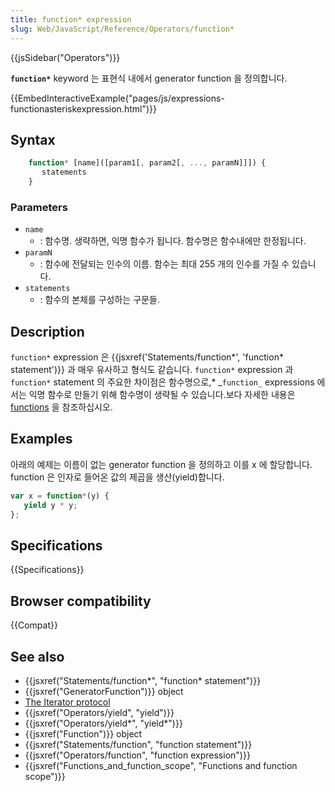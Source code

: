 ```yaml
---
title: function* expression
slug: Web/JavaScript/Reference/Operators/function*
---
```

{{jsSidebar("Operators")}}

**`function*`** keyword 는 표현식 내에서 generator function 을 정의합니다.

{{EmbedInteractiveExample("pages/js/expressions-functionasteriskexpression.html")}}

## Syntax

```js
    function* [name]([param1[, param2[, ..., paramN]]]) {
       statements
    }
```

### Parameters

- `name`
  - : 함수명. 생략하면, 익명 함수가 됩니다. 함수명은 함수내에만 한정됩니다.
- `paramN`
  - : 함수에 전달되는 인수의 이름. 함수는 최대 255 개의 인수를 가질 수 있습니다.
- `statements`
  - : 함수의 본체를 구성하는 구문들.

## Description

`function*` expression 은 {{jsxref('Statements/function*', 'function* statement')}} 과 매우 유사하고 형식도 같습니다. `function*` expression 과 `function*` statement 의 주요한 차이점은 함수명으로,\* _`function_` expressions 에서는 익명 함수로 만들기 위해 함수명이 생략될 수 있습니다.보다 자세한 내용은 [functions](/ko/docs/Web/JavaScript/Reference/Functions) 을 참조하십시오.

## Examples

아래의 예제는 이름이 없는 generator function 을 정의하고 이를 x 에 할당합니다. function 은 인자로 들어온 값의 제곱을 생산(yield)합니다.

```js
var x = function*(y) {
   yield y * y;
};
```

## Specifications

{{Specifications}}

## Browser compatibility

{{Compat}}

## See also

- {{jsxref("Statements/function*", "function* statement")}}
- {{jsxref("GeneratorFunction")}} object
- [The Iterator protocol](/en-US/docs/Web/JavaScript/Guide/The_Iterator_protocol)
- {{jsxref("Operators/yield", "yield")}}
- {{jsxref("Operators/yield*", "yield*")}}
- {{jsxref("Function")}} object
- {{jsxref("Statements/function", "function statement")}}
- {{jsxref("Operators/function", "function expression")}}
- {{jsxref("Functions_and_function_scope", "Functions and function scope")}}
